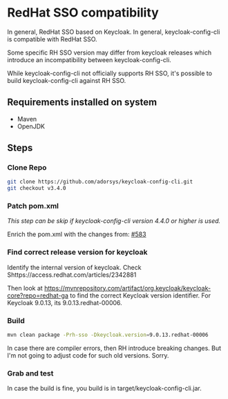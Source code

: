 # RedHat SSO compatibility

In general, RedHat SSO based on Keycloak. In general, keycloak-config-cli is compatible with RedHat SSO.

Some specific RH SSO version may differ from keycloak releases which introduce an incompatibility between keycloak-config-cli.

While keycloak-config-cli not officially supports RH SSO, it's possible to build keycloak-config-cli against RH SSO.

## Requirements installed on system

* Maven
* OpenJDK


## Steps

### Clone Repo
```bash
git clone https://github.com/adorsys/keycloak-config-cli.git
git checkout v3.4.0
```

### Patch pom.xml

_This step can be skip if keycloak-config-cli version 4.4.0 or higher is used._

Enrich the pom.xml with the changes from: [#583](https://github.com/adorsys/keycloak-config-cli/pull/583)

### Find correct release version for keycloak

Identify the internal version of keycloak. Check Shttps://access.redhat.com/articles/2342881

Then look at https://mvnrepository.com/artifact/org.keycloak/keycloak-core?repo=redhat-ga to find the correct Keycloak version identifier. For Keycloak 9.0.13, its 9.0.13.redhat-00006.

### Build

```bash
mvn clean package -Prh-sso -Dkeycloak.version=9.0.13.redhat-00006
```

In case there are compiler errors, then RH introduce breaking changes. But I'm not going to adjust code for such old versions. Sorry.

### Grab and test

In case the build is fine, you build is in target/keycloak-config-cli.jar.
